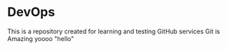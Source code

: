 # DevOps
This is a repository created for learning and testing GitHub services 
Git is Amazing yoooo "hello"
